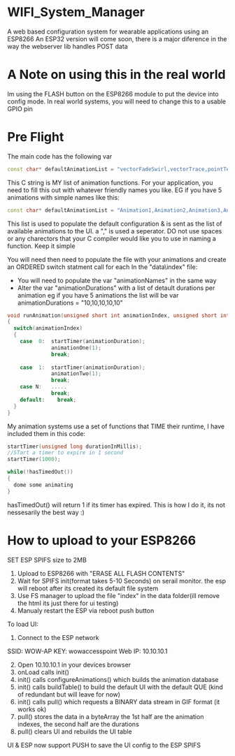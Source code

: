 # WIFI_System_Manager
A web based configuration system for wearable applications using an ESP8266
An ESP32 version will come soon, there is a major diference in the way the webserver lib handles POST data

# A Note on using this in the real world
Im using the FLASH button on the ESP8266 module to put the device into config mode. In real world systems, you will need to change this to a usable GPIO pin

# Pre Flight
The main code has the following var
```C++
const char* defaultAnimationList = "vectorFadeSwirl,vectorTrace,pointTest,vectorSwirl,verticalMovingDrag,polyRotator,washMatrix,fallingRainDrops,linerGradientUp,xWave,rotationalGradientSwipe,linerGradientOut,midCircle,rainbowFader,outerCircle,verSlitRainbows,pondDrops,midRainDrops,fallingRainDrops,rainbowFaderUpStream,yWave,rainbowSwipe,midRainDrops,horizontalMovingDrag,smoothMatrix,colourDrag";
```
This C string is MY list of animation functions. For your application, you need to fill this out with whatever friendly names you like. EG if you have 5 animations with simple names like this:

```C++
const char* defaultAnimationList = "Animation1,Animation2,Animation3,Animation4,Animation5";
```
This list is used to populate the default configuration & is sent as the list of available animations to the UI. a "," is used a seperator. DO not use spaces or any charectors that your C compiler would like you to use in naming a function. Keep it simple

You will need then need to populate the file with your animations and create an ORDERED switch statment call for each
In the "data\index" file:
- You will need to populate the var "animationNames" in the same way
- Alter the var "animationDurations" with a list of detault durations per animation eg if you have 5 animations the list will be var animationDurations = "10,10,10,10,10"
```C++
void runAnimation(unsigned short int animationIndex, unsigned short int animationDuration)
{
  switch(animationIndex)
  {
    case  0:  startTimer(animationDuration);  
              animationOne(1);
              break;
              
    case  1:  startTimer(animationDuration);  
              animationTwo(1);
              break;
    case N:   .....
              break;
    default:    break;
  }
}
```
My animation systems use a set of functions that TIME their runtime, I have included them in this code:
```C++
startTimer(unsigned long durationInMillis);
//STart a timer to expire in 1 second
startTimer(1000);

while(!hasTimedOut())
{
  dome some animating
}
```
hasTimedOut() will return 1 if its timer has expired. This is how I do it, its not nessesarily the best way :)

# How to upload to your ESP8266

SET ESP SPIFS size to 2MB 

1. Upload to ESP8266 with "ERASE ALL FLASH CONTENTS"
2. Wait for SPIFS init(format takes 5-10 Seconds) on serail monitor. the esp will reboot after its created its default file system
3. Use FS manager to upload the file "index" in the data folder(ill remove the html its just there for ui testing)
4. Manualy restart the ESP via reboot push button

To load UI:
1. Connect to the ESP network

SSID: WOW-AP
KEY: wowaccesspoint
Web IP:  10.10.10.1

2. Open 10.10.10.1 in your devices browser
3. onLoad calls init()
4. init() calls configureAnimations() which builds the animation database
5. init() calls buildTable() to build the default UI with the default QUE (kind of redundant but will leave for now)
6. init() calls pull() which requests a BINARY data stream in GIF format (it works ok)
7. pull() stores the data in a byteArray the 1st half are the animation indexes, the second half are the durations
8. pull() clears UI and rebuilds the UI table

UI & ESP now support PUSH to save the UI config to the ESP SPIFS

